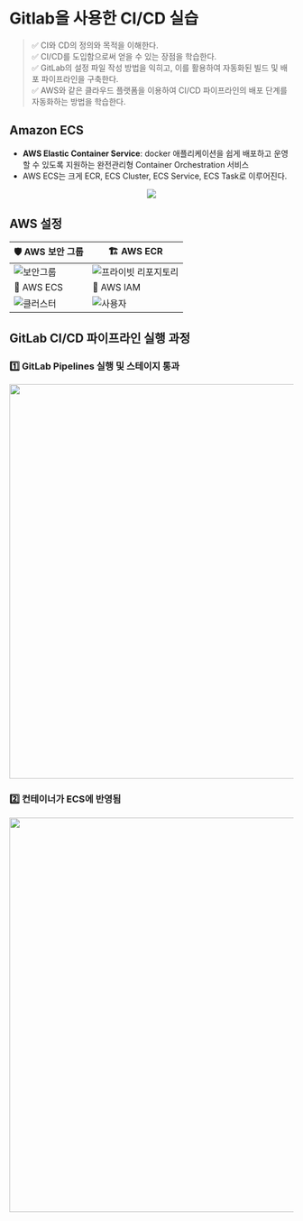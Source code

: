# Gitlab을 사용한 CI/CD 실습

> ✅ CI와 CD의 정의와 목적을 이해한다.<br>
> ✅ CI/CD를 도입함으로써 얻을 수 있는 장점을 학습한다.<br>
> ✅ GitLab의 설정 파일 작성 방법을 익히고, 이를 활용하여 자동화된 빌드 및 배포 파이프라인을 구축한다.<br>
> ✅ AWS와 같은 클라우드 플랫폼을 이용하여 CI/CD 파이프라인의 배포 단계를 자동화하는 방법을 학습한다.


## Amazon ECS

- **AWS Elastic Container Service**: docker 애플리케이션을 쉽게 배포하고 운영 할 수 있도록 지원하는 완전관리형 Container Orchestration 서비스
- AWS ECS는 크게 ECR, ECS Cluster, ECS Service, ECS Task로 이루어진다.

<p align="center">
  <img src="https://github.com/user-attachments/assets/2f1731d1-ff91-42a2-8e2d-86c655731631">
</p>


## AWS 설정
| 🛡️ AWS 보안 그룹                                                                            | 🏗️ AWS ECR                                                                                             |
|------------------------------------------------------------------------------------------|-----------------------------------------------------------------------------------------------------|
| ![보안그룹](https://github.com/user-attachments/assets/1e800c08-d8ce-485f-bff3-fe6cf2559dd8) | ![프라이빗 리포지토리](https://github.com/user-attachments/assets/09dd77db-ca06-4c7b-a7e9-b94659f4943b)|
| 🚀 AWS ECS                                                                                  | 🔑 AWS IAM                                                                                             |
| ![클러스터](https://github.com/user-attachments/assets/3601aa82-f499-49cb-8d32-fe728bdce9c2) | ![사용자](https://github.com/user-attachments/assets/a90ae459-86af-48d8-ae22-2f24110d80cb)        |


## GitLab CI/CD 파이프라인 실행 과정

### 1️⃣ GitLab Pipelines 실행 및 스테이지 통과
<p align="center">
  <img src="https://github.com/user-attachments/assets/deb9f404-be82-4ddf-961c-68cd7b2522dc" width="700">
</p>

### 2️⃣ 컨테이너가 ECS에 반영됨
<p align="center">
  <img src="https://github.com/user-attachments/assets/d7c14fd7-a57e-42ed-a338-f3d270af85f0" width="700">
</p>
